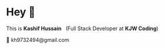# Hey 👋
This is <strong>Kashif Hussain</strong> &nbsp; (Full Stack Developer at <strong>KJW Coding</strong>)
<div>📧 kh9732494@gmail.com</div>
